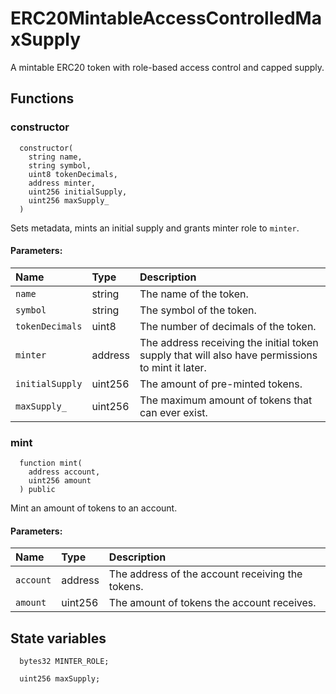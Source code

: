 # ERC20MintableAccessControlledMaxSupply

A mintable ERC20 token with role-based access control and capped supply.



## Functions
### constructor
```solidity
  constructor(
    string name,
    string symbol,
    uint8 tokenDecimals,
    address minter,
    uint256 initialSupply,
    uint256 maxSupply_
  ) 
``` 
Sets metadata, mints an initial supply and grants minter role to `minter`.


#### Parameters:
| Name | Type | Description                                                          |
| :--- | :--- | :------------------------------------------------------------------- |
|`name` | string | The name of the token.
|`symbol` | string | The symbol of the token.
|`tokenDecimals` | uint8 | The number of decimals of the token.
|`minter` | address | The address receiving the initial token supply that will also have permissions to mint it later.
|`initialSupply` | uint256 | The amount of pre-minted tokens.
|`maxSupply_` | uint256 | The maximum amount of tokens that can ever exist.

### mint
```solidity
  function mint(
    address account,
    uint256 amount
  ) public
``` 
Mint an amount of tokens to an account.


#### Parameters:
| Name | Type | Description                                                          |
| :--- | :--- | :------------------------------------------------------------------- |
|`account` | address | The address of the account receiving the tokens.
|`amount` | uint256 | The amount of tokens the account receives.






## State variables
```solidity
  bytes32 MINTER_ROLE;

  uint256 maxSupply;
```
